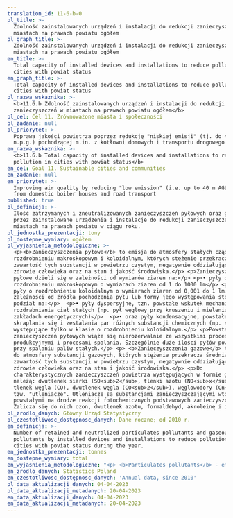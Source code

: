 ```yaml
---
translation_id: 11-6-b-0
pl_title: >-
  Zdolność zainstalowanych urządzeń i instalacji do redukcji zanieczyszczeń w
  miastach na prawach powiatu ogółem
pl_graph_title: >-
  Zdolność zainstalowanych urządzeń i instalacji do redukcji zanieczyszczeń w
  miastach na prawach powiatu ogółem
en_title: >-
  Total capacity of installed devices and installations to reduce pollution in
  cities with powiat status
en_graph_title: >-
  Total capacity of installed devices and installations to reduce pollution in
  cities with powiat status
pl_nazwa_wskaznika: >-
  <b>11.6.b Zdolność zainstalowanych urządzeń i instalacji do redukcji
  zanieczyszczeń w miastach na prawach powiatu ogółem</b>
pl_cel: Cel 11. Zrównoważone miasta i społeczności
pl_zadanie: null
pl_priorytet: >-
  Poprawa jakości powietrza poprzez redukcję "niskiej emisji" (tj. do 40 m
  n.p.g.) pochodzącej m.in. z kotłowni domowych i transportu drogowego
en_nazwa_wskaznika: >-
  <b>11.6.b Total capacity of installed devices and installations to reduce
  pollution in cities with powiat status</b>
en_cel: Goal 11. Sustainable cities and communities
en_zadanie: null
en_priorytet: >-
  Improving air quality by reducing "low emission" (i.e. up to 40 m AGL ) i.a.
  from domestic boiler houses and road transport
published: true
pl_definicja: >-
  Ilość zatrzymanych i zneutralizowanych zanieczyszczeń pyłowych oraz gazowych
  przez zainstalowane urządzenia i instalacje do redukcji zanieczyszczeń w
  miastach na prawach powiatu w ciągu roku.
pl_jednostka_prezentacji: tony
pl_dostepne_wymiary: ogółem
pl_wyjasnienia_metodologiczne: >-
  <p><b>Zanieczyszczenia pyłowe</b> to emisja do atmosfery stałych cząstek o
  rozdrobnieniu makroskopowym i koloidalnym, których stężenie przekracza średnią
  zawartość tych substancji w powietrzu czystym, negatywnie oddziałując na
  zdrowie człowieka oraz na stan i jakość środowiska.</p> <p>Zanieczyszczenia
  pyłowe dzieli się w zależności od wymiarów ziaren na:</p> <p>• pyły o
  rozdrobnieniu makroskopowym o wymiarach ziaren od 1 do 1000 ľm</p> <p>• oraz
  pyły o rozdrobnieniu koloidalnym o wymiarach ziaren od 0,001 do 1 ľm.</p> <p>W
  zależności od źródła pochodzenia pyłu lub formy jego występowania stosuje się
  podział na:</p>  <p>• pyły dyspersyjne, tzn. powstałe wskutek mechanicznego
  rozdrabniania ciał stałych (np. pył węglowy przy kruszeniu i mieleniu węgla w
  zakładach energetycznych)</p>  <p>• oraz pyły kondensacyjne, powstałe w wyniku
  skraplania się i zestalania par różnych substancji chemicznych (np. sadza),
  występujące tylko w klasie o rozdrobnieniu koloidalnym.</p> <p>Powstawanie
  zanieczyszczeń pyłowych wiąże się nierozerwalnie ze wszystkimi procesami
  produkcyjnymi i procesami spalania. Szczególnie duże ilości pyłów powstają
  przy spalaniu paliw stałych.</p> <p> <b>Zanieczyszczenia gazowe</b> to emisja
  do atmosfery substancji gazowych, których stężenie przekracza średnią
  zawartość tych substancji w powietrzu czystym, negatywnie oddziałując na
  zdrowie człowieka oraz na stan i jakość środowiska.</p> <p>Do
  charakterystycznych zanieczyszczeń powietrza występujących w formie gazowej
  należą: dwutlenek siarki (SO<sub>2</sub>, tlenki azotu (NO<sub>x</sub>),
  tlenek węgla (CO), dwutlenek węgla (CO<sub>2</sub>), węglowodory (CnHm) oraz
  tzw. "utleniacze". Utleniacze są substancjami zanieczyszczającymi wtórnymi,
  powstałymi na drodze reakcji fotochemicznych podstawowych zanieczyszczeń.
  Zalicza się do nich ozon, dwutlenek azotu, formaldehyd, akroleinę i inne.</p>
pl_zrodlo_danych: Główny Urząd Statystyczny
pl_czestotliwosc_dostępnosc_danych: Dane roczne; od 2010 r.
en_definicja: >-
  Number of retained and neutralized particulates pollutants and gaseous
  pollutants by installed devices and installations to reduce pollution in
  cities with poviat status during the year.
en_jednostka_prezentacji: tonnes
en_dostepne_wymiary: total
en_wyjasnienia_metodologiczne: "<p> <b>Particulates pollutants</b> - emissions into the atmosphere particulate fragmentation macroscopic and colloidal whose concentration exceeds the average content of these substances in the clean air, negatively impacting on human health and the condition and quality of the environment.</p> <p>They are divided according to particulates grain sizes into the following classes:</p> <p>•\tparticulates of macroscopic dispersion of the grain from 1 to 1000 µm;</p> <p>•\tparticulates of colloidal dispersion of the grain from 0.001 to 1 µm.</p> <p>Depending on the origin of particulates and fits form, the following division has been assumed:</p> <p>•\tdispersive particulates, formed in result of mechanical dispersion of solids (e.g. coal dust during coal crushing and grinding in power stations);</p> <p>•\tcondensation particulates, formed in result of condensation and consolidation of vapour of various chemical substances (e.g. soot), general present only in colloidal break-up class.</p> <p>The formation of particulates pollutants is inseparably connected with all the production processes and combustion processes. A large amount of particulates pollutants is particularly produced during combustion of solid fuel.</p> <p> <b>Gas pollutants</b> - emissions to the atmosphere of gaseous substances whose concentration exceeds the average content of these substances in the clean air, adversely affecting human health and the condition and quality of the environment.</p> <p>Characteristic pollutants of the atmosphere in gaseous state refer to sulphur dioxide (SO<sub>2</sub>), nitric oxides (NO<sub>x</sub>), carbon monoxide (CO), carbon dioxide (CO<sub>2</sub>), hydrocarbons (CnHm) and so called \"oxidizers\". Oxidizers are secondary pollutants, produced in photochemical reaction of basic pollutants. They include ozone, nitrogen dioxide, formaldehyde, acrolein and others.</p>"
en_zrodlo_danych: Statistics Poland
en_czestotliwosc_dostępnosc_danych: 'Annual data, since 2010'
pl_data_aktualizacji_danych: 04-04-2023
pl_data_aktualizacji_metadanych: 20-04-2023
en_data_aktualizacji_danych: 04-04-2023
en_data_aktualizacji_metadanych: 20-04-2023
---
```

